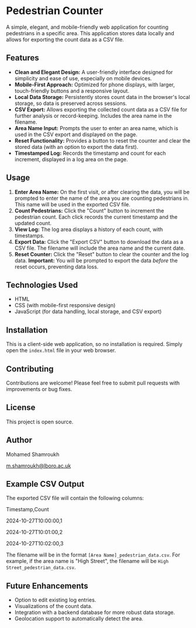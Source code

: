 # Pedestrian Counter

A simple, elegant, and mobile-friendly web application for counting pedestrians in a specific area.  This application stores data locally and allows for exporting the count data as a CSV file.

## Features

*   **Clean and Elegant Design:**  A user-friendly interface designed for simplicity and ease of use, especially on mobile devices.
*   **Mobile-First Approach:** Optimized for phone displays, with larger, touch-friendly buttons and a responsive layout.
*   **Local Data Storage:**  Persistently stores count data in the browser's local storage, so data is preserved across sessions.
*   **CSV Export:**  Allows exporting the collected count data as a CSV file for further analysis or record-keeping.  Includes the area name in the filename.
*   **Area Name Input:** Prompts the user to enter an area name, which is used in the CSV export and displayed on the page.
*   **Reset Functionality:**  Provides a button to reset the counter and clear the stored data (with an option to export the data first).
*   **Timestamped Log:** Records the timestamp and count for each increment, displayed in a log area on the page.

## Usage

1.  **Enter Area Name:**  On the first visit, or after clearing the data, you will be prompted to enter the name of the area you are counting pedestrians in.  This name will be used in the exported CSV file.
2.  **Count Pedestrians:** Click the "Count" button to increment the pedestrian count.  Each click records the current timestamp and the updated count.
3.  **View Log:**  The log area displays a history of each count, with timestamps.
4.  **Export Data:** Click the "Export CSV" button to download the data as a CSV file.  The filename will include the area name and the current date.
5.  **Reset Counter:** Click the "Reset" button to clear the counter and the log data. **Important:** You will be prompted to export the data *before* the reset occurs, preventing data loss.

## Technologies Used

*   HTML
*   CSS (with mobile-first responsive design)
*   JavaScript (for data handling, local storage, and CSV export)

## Installation

This is a client-side web application, so no installation is required. Simply open the `index.html` file in your web browser.

## Contributing

Contributions are welcome! Please feel free to submit pull requests with improvements or bug fixes.

## License

This project is open source. 

## Author

Mohamed Shamroukh

m.shamroukh@lboro.ac.uk

## Example CSV Output

The exported CSV file will contain the following columns:

Timestamp,Count

2024-10-27T10:00:00,1

2024-10-27T10:01:00,2

2024-10-27T10:02:00,3

The filename will be in the format `[Area Name]_pedestrian_data.csv`.  For example, if the area name is "High Street", the filename will be `High Street_pedestrian_data.csv`.

## Future Enhancements

*   Option to edit existing log entries.
*   Visualizations of the count data.
*   Integration with a backend database for more robust data storage.
*   Geolocation support to automatically detect the area.
